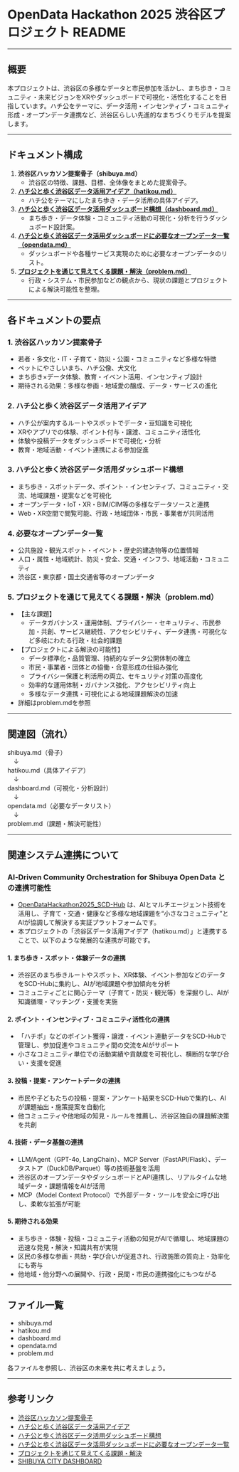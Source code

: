 # OpenData Hackathon 2025 渋谷区プロジェクト README

---

## 概要
本プロジェクトは、渋谷区の多様なデータと市民参加を活かし、まち歩き・コミュニティ・未来ビジョンをXRやダッシュボードで可視化・活性化することを目指しています。ハチ公をテーマに、データ活用・インセンティブ・コミュニティ形成・オープンデータ連携など、渋谷区らしい先進的なまちづくりモデルを提案します。

---

## ドキュメント構成

1. **渋谷区ハッカソン提案骨子（shibuya.md）**
    - 渋谷区の特徴、課題、目標、全体像をまとめた提案骨子。
2. **[ハチ公と歩く渋谷区データ活用アイデア（hatikou.md）](./hatikou.md)**
    - ハチ公をテーマにしたまち歩き・データ活用の具体アイデア。
3. **[ハチ公と歩く渋谷区データ活用ダッシュボード構想（dashboard.md）](./dashboard.md)**
    - まち歩き・データ体験・コミュニティ活動の可視化・分析を行うダッシュボード設計案。
4. **[ハチ公と歩く渋谷区データ活用ダッシュボードに必要なオープンデータ一覧（opendata.md）](./opendata.md)**
    - ダッシュボードや各種サービス実現のために必要なオープンデータのリスト。
5. **[プロジェクトを通じて見えてくる課題・解決（problem.md）](./problem.md)**
    - 行政・システム・市民参加などの観点から、現状の課題とプロジェクトによる解決可能性を整理。

---

## 各ドキュメントの要点

### 1. 渋谷区ハッカソン提案骨子
- 若者・多文化・IT・子育て・防災・公園・コミュニティなど多様な特徴
- ペットにやさしいまち、ハチ公像、犬文化
- まち歩き×データ体験、教育・イベント活用、インセンティブ設計
- 期待される効果：多様な参画・地域愛の醸成、データ・サービスの進化

### 2. ハチ公と歩く渋谷区データ活用アイデア
- ハチ公が案内するルートやスポットでデータ・豆知識を可視化
- XRやアプリでの体験、ポイント付与・譲渡、コミュニティ活性化
- 体験や投稿データをダッシュボードで可視化・分析
- 教育・地域活動・イベント連携による参加促進

### 3. ハチ公と歩く渋谷区データ活用ダッシュボード構想
- まち歩き・スポットデータ、ポイント・インセンティブ、コミュニティ・交流、地域課題・提案などを可視化
- オープンデータ・IoT・XR・BIM/CIM等の多様なデータソースと連携
- Web・XR空間で閲覧可能、行政・地域団体・市民・事業者が共同活用

### 4. 必要なオープンデータ一覧
- 公共施設・観光スポット・イベント・歴史的建造物等の位置情報
- 人口・属性・地域統計、防災・安全、交通・インフラ、地域活動・コミュニティ
- 渋谷区・東京都・国土交通省等のオープンデータ

### 5. プロジェクトを通じて見えてくる課題・解決（problem.md）
- 【主な課題】
    - データガバナンス・運用体制、プライバシー・セキュリティ、市民参加・共創、サービス継続性、アクセシビリティ、データ連携・可視化など多岐にわたる行政・社会的課題
- 【プロジェクトによる解決の可能性】
    - データ標準化・品質管理、持続的なデータ公開体制の確立
    - 市民・事業者・団体との協働・合意形成の仕組み強化
    - プライバシー保護と利活用の両立、セキュリティ対策の高度化
    - 効率的な運用体制・ガバナンス強化、アクセシビリティ向上
    - 多様なデータ連携・可視化による地域課題解決の加速
- 詳細はproblem.mdを参照

---

## 関連図（流れ）

shibuya.md（骨子）  
　↓  
hatikou.md（具体アイデア）  
　↓  
dashboard.md（可視化・分析設計）  
　↓  
opendata.md（必要なデータリスト）  
　↓  
problem.md（課題・解決可能性）

---

## 関連システム連携について

### AI‑Driven Community Orchestration for Shibuya Open Data との連携可能性
- [OpenDataHackathon2025_SCD-Hub](https://github.com/dx-junkyard/OpenDataHackathon2025_SCD-Hub/) は、AIとマルチエージェント技術を活用し、子育て・交通・健康など多様な地域課題を“小さなコミュニティ”とAIが協調して解決する実証プラットフォームです。
- 本プロジェクトの「渋谷区データ活用アイデア（hatikou.md）」と連携することで、以下のような発展的な連携が可能です。

#### 1. まち歩き・スポット・体験データの連携
- 渋谷区のまち歩きルートやスポット、XR体験、イベント参加などのデータをSCD-Hubに集約し、AIが地域課題や参加傾向を分析
- コミュニティごとに関心テーマ（子育て・防災・観光等）を深掘りし、AIが知識循環・マッチング・支援を実施

#### 2. ポイント・インセンティブ・コミュニティ活性化の連携
- 「ハチポ」などのポイント獲得・譲渡・イベント連動データをSCD-Hubで管理し、参加促進やコミュニティ間の交流をAIがサポート
- 小さなコミュニティ単位での活動実績や貢献度を可視化し、横断的な学び合い・支援を促進

#### 3. 投稿・提案・アンケートデータの連携
- 市民や子どもたちの投稿・提案・アンケート結果をSCD-Hubで集約し、AIが課題抽出・施策提案を自動化
- 他コミュニティや他地域の知見・ルールを推薦し、渋谷区独自の課題解決策を共創

#### 4. 技術・データ基盤の連携
- LLM/Agent（GPT-4o, LangChain）、MCP Server（FastAPI/Flask）、データストア（DuckDB/Parquet）等の技術基盤を活用
- 渋谷区のオープンデータやダッシュボードとAPI連携し、リアルタイムな地域データ・課題情報をAIが活用
- MCP（Model Context Protocol）で外部データ・ツールを安全に呼び出し、柔軟な拡張が可能

#### 5. 期待される効果
- まち歩き・体験・投稿・コミュニティ活動の知見がAIで循環し、地域課題の迅速な発見・解決・知識共有が実現
- 区民の多様な参画・共助・学び合いが促進され、行政施策の質向上・効率化にも寄与
- 他地域・他分野への展開や、行政・民間・市民の連携強化にもつながる

---

## ファイル一覧
- shibuya.md
- hatikou.md
- dashboard.md
- opendata.md
- problem.md

各ファイルを参照し、渋谷区の未来を共に考えましょう。

---

## 参考リンク
- [渋谷区ハッカソン提案骨子](./shibuya.md)
- [ハチ公と歩く渋谷区データ活用アイデア](./hatikou.md)
- [ハチ公と歩く渋谷区データ活用ダッシュボード構想](./dashboard.md)
- [ハチ公と歩く渋谷区データ活用ダッシュボードに必要なオープンデータ一覧](./opendata.md)
- [プロジェクトを通じて見えてくる課題・解決](./problem.md)
- [SHIBUYA CITY DASHBOARD](https://www.city.shibuya.tokyo.jp/shisei/koho/dashboard.html)
